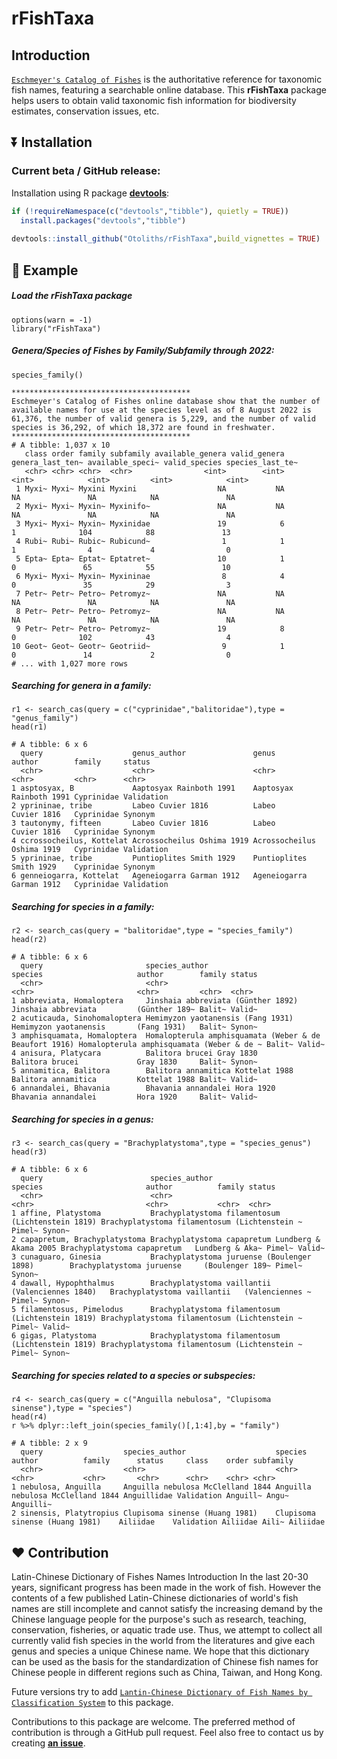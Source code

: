 # rFishTaxa 

## Introduction

[`Eschmeyer's Catalog of Fishes`](https://www.calacademy.org/scientists/projects/catalog-of-fishes) is the authoritative reference for taxonomic fish names, featuring a searchable online database. This **rFishTaxa** package helps users to obtain valid taxonomic fish information for biodiversity estimates, conservation issues, etc.


## :arrow_double_down: Installation

### Current beta / GitHub release:

Installation using R package
[**devtools**](https://cran.r-project.org/package=devtools):
```r
if (!requireNamespace(c("devtools","tibble"), quietly = TRUE))
  install.packages("devtools","tibble")
    
devtools::install_github("Otoliths/rFishTaxa",build_vignettes = TRUE)

```

## :beginner: Example

##### Load the **rFishTaxa** package

```{r}
options(warn = -1)
library("rFishTaxa")
```

##### Genera/Species of Fishes by Family/Subfamily through 2022:

```{r }
species_family()
```
```
****************************************
Eschmeyer's Catalog of Fishes online database show that the number of available names for use at the species level as of 8 August 2022 is 61,376, the number of valid genera is 5,229, and the number of valid species is 36,292, of which 18,372 are found in freshwater.
****************************************
# A tibble: 1,037 x 10
   class order family subfamily available_genera valid_genera genera_last_ten~ available_speci~ valid_species species_last_te~
   <chr> <chr> <chr>  <chr>                <int>        <int>            <int>            <int>         <int>            <int>
 1 Myxi~ Myxi~ Myxini Myxini                  NA           NA               NA               NA            NA               NA
 2 Myxi~ Myxi~ Myxin~ Myxinifo~               NA           NA               NA               NA            NA               NA
 3 Myxi~ Myxi~ Myxin~ Myxinidae               19            6                1              104            88               13
 4 Rubi~ Rubi~ Rubic~ Rubicund~                1            1                1                4             4                0
 5 Epta~ Epta~ Eptat~ Eptatret~               10            1                0               65            55               10
 6 Myxi~ Myxi~ Myxin~ Myxininae                8            4                0               35            29                3
 7 Petr~ Petr~ Petro~ Petromyz~               NA           NA               NA               NA            NA               NA
 8 Petr~ Petr~ Petro~ Petromyz~               NA           NA               NA               NA            NA               NA
 9 Petr~ Petr~ Petro~ Petromyz~               19            8                0              102            43                4
10 Geot~ Geot~ Geotr~ Geotriid~                9            1                0               14             2                0
# ... with 1,027 more rows
```

##### Searching for genera in a family:

```{r }
r1 <- search_cas(query = c("cyprinidae","balitoridae"),type = "genus_family")
head(r1)
```
```
# A tibble: 6 x 6
  query                    genus_author               genus          author        family     status    
  <chr>                    <chr>                      <chr>          <chr>         <chr>      <chr>     
1 asptosyax, B             Aaptosyax Rainboth 1991    Aaptosyax      Rainboth 1991 Cyprinidae Validation
2 yprininae, tribe         Labeo Cuvier 1816          Labeo          Cuvier 1816   Cyprinidae Synonym   
3 tautonymy, fifteen       Labeo Cuvier 1816          Labeo          Cuvier 1816   Cyprinidae Synonym   
4 ccrossocheilus, Kottelat Acrossocheilus Oshima 1919 Acrossocheilus Oshima 1919   Cyprinidae Validation
5 yprininae, tribe         Puntioplites Smith 1929    Puntioplites   Smith 1929    Cyprinidae Synonym   
6 genneiogarra, Kottelat   Ageneiogarra Garman 1912   Ageneiogarra   Garman 1912   Cyprinidae Validation
```

##### Searching for species in a family:

```{r }
r2 <- search_cas(query = "balitoridae",type = "species_family")
head(r2)
```
```
# A tibble: 6 x 6
  query                       species_author                                         species                     author        family status
  <chr>                       <chr>                                                  <chr>                       <chr>         <chr>  <chr> 
1 abbreviata, Homaloptera     Jinshaia abbreviata (Günther 1892)                     Jinshaia abbreviata         (Günther 189~ Balit~ Valid~
2 acuticauda, Sinohomaloptera Hemimyzon yaotanensis (Fang 1931)                      Hemimyzon yaotanensis       (Fang 1931)   Balit~ Synon~
3 amphisquamata, Homaloptera  Homalopterula amphisquamata (Weber & de Beaufort 1916) Homalopterula amphisquamata (Weber & de ~ Balit~ Valid~
4 anisura, Platycara          Balitora brucei Gray 1830                              Balitora brucei             Gray 1830     Balit~ Synon~
5 annamitica, Balitora        Balitora annamitica Kottelat 1988                      Balitora annamitica         Kottelat 1988 Balit~ Valid~
6 annandalei, Bhavania        Bhavania annandalei Hora 1920                          Bhavania annandalei         Hora 1920     Balit~ Valid~
```

##### Searching for species in a genus:

```{r}
r3 <- search_cas(query = "Brachyplatystoma",type = "species_genus")
head(r3)
```
```
# A tibble: 6 x 6
  query                        species_author                                    species                       author          family status
  <chr>                        <chr>                                             <chr>                         <chr>           <chr>  <chr> 
1 affine, Platystoma           Brachyplatystoma filamentosum (Lichtenstein 1819) Brachyplatystoma filamentosum (Lichtenstein ~ Pimel~ Synon~
2 capapretum, Brachyplatystoma Brachyplatystoma capapretum Lundberg & Akama 2005 Brachyplatystoma capapretum   Lundberg & Aka~ Pimel~ Valid~
3 cunaguaro, Ginesia           Brachyplatystoma juruense (Boulenger 1898)        Brachyplatystoma juruense     (Boulenger 189~ Pimel~ Synon~
4 dawall, Hypophthalmus        Brachyplatystoma vaillantii (Valenciennes 1840)   Brachyplatystoma vaillantii   (Valenciennes ~ Pimel~ Synon~
5 filamentosus, Pimelodus      Brachyplatystoma filamentosum (Lichtenstein 1819) Brachyplatystoma filamentosum (Lichtenstein ~ Pimel~ Valid~
6 gigas, Platystoma            Brachyplatystoma filamentosum (Lichtenstein 1819) Brachyplatystoma filamentosum (Lichtenstein ~ Pimel~ Synon~
```


##### Searching for species related to a species or subspecies:

```{r }
r4 <- search_cas(query = c("Anguilla nebulosa", "Clupisoma sinense"),type = "species")
head(r4)
r %>% dplyr::left_join(species_family()[,1:4],by = "family")
```
```
# A tibble: 2 x 9
  query                  species_author                    species           author          family      status     class    order subfamily
  <chr>                  <chr>                             <chr>             <chr>           <chr>       <chr>      <chr>    <chr> <chr>    
1 nebulosa, Anguilla     Anguilla nebulosa McClelland 1844 Anguilla nebulosa McClelland 1844 Anguillidae Validation Anguill~ Angu~ Anguilli~
2 sinensis, Platytropius Clupisoma sinense (Huang 1981)    Clupisoma sinense (Huang 1981)    Ailiidae    Validation Ailiidae Aili~ Ailiidae 
```

## :heart: Contribution

Latin-Chinese Dictionary of Fishes Names Introduction In the last 20-30 years, significant progress has been made in the work of fish. However the contents of a few published Latin-Chinese dictionaries of world's fish names are still incomplete and cannot satisfy the increasing demand by the Chinese language people for the purpose's such as research, teaching, conservation, fisheries, or aquatic trade use. Thus, we attempt to collect all currently valid fish species in the world from the literatures and give each genus and species a unique Chinese name. We hope that this dictionary can be used as the basis for the standardization of Chinese fish names for Chinese people in different regions such as China, Taiwan, and Hong Kong.

Future versions try to add [`Lantin-Chinese Dictionary of Fish Names by Classification System`](http://www.taiwan-fisheries.com.tw/news-preface-2e.htm) to this package.


Contributions to this package are welcome. 
The preferred method of contribution is through a GitHub pull request. 
Feel also free to contact us by creating [**an issue**](https://github.com/Otoliths/rFishTaxa/issues).
